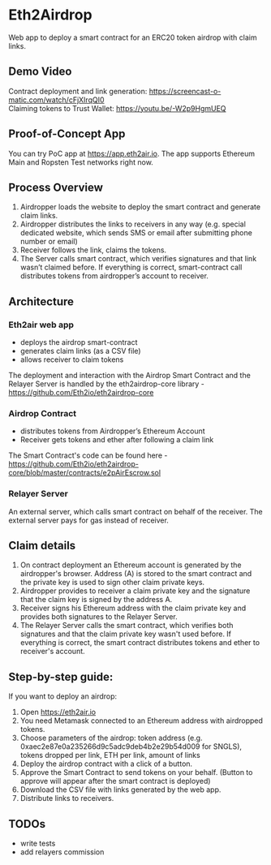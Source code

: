 # Eth2Airdrop
Web app to deploy a smart contract for an ERC20 token airdrop with claim links.


## Demo Video

Contract deployment and link generation:  https://screencast-o-matic.com/watch/cFjXIrqQI0  
Claiming tokens to Trust Wallet: https://youtu.be/-W2p9HgmUEQ  

## Proof-of-Concept App
You can try PoC app at https://app.eth2air.io. The app supports Ethereum Main and Ropsten Test networks right now.


## Process Overview

1. Airdropper loads the website to deploy the smart contract and generate claim links.  
2. Airdropper distributes the links to receivers in any way (e.g. special dedicated website, which sends SMS or email after submitting phone number or email)  
3. Receiver follows the link, claims the tokens.  
4. The Server calls smart contract, which verifies signatures and that link wasn’t claimed before. If everything is correct, smart-contract call distributes tokens from airdropper’s account to receiver.  


## Architecture

### Eth2air web app
 - deploys the airdrop smart-contract
 - generates claim links (as a CSV file)  
 - allows receiver to claim tokens 

The deployment and interaction with the Airdrop Smart Contract and the Relayer Server is handled by the eth2airdrop-core library - https://github.com/Eth2io/eth2airdrop-core 

### Airdrop Contract  
 - distributes tokens from Airdropper’s Ethereum Account  
 - Receiver gets tokens and ether after following a claim link  

The Smart Contract's code can be found here - https://github.com/Eth2io/eth2airdrop-core/blob/master/contracts/e2pAirEscrow.sol

### Relayer Server
An external server, which calls smart contract on behalf of the receiver. The external server pays for gas instead of receiver.

## Claim details

1. On contract deployment an Ethereum account is generated by the airdropper's browser. Address (A) is stored to the smart contract and the private key is used to sign other claim private keys.  
2. Airdropper provides to receiver a claim private key and the signature that the claim key is signed by the address A.
3. Receiver signs his Ethereum address with the claim private key and provides both signatures to the Relayer Server. 
4. The Relayer Server calls the smart contract, which verifies both signatures and that the claim private key wasn't used before. 
If everything is correct, the smart contract distributes tokens and ether to receiver's account. 


## Step-by-step guide:

If you want to deploy an airdrop:  

1. Open https://eth2air.io  
2. You need Metamask connected to an Ethereum address with airdropped tokens.  
3. Choose parameters of the airdrop: token address (e.g. 0xaec2e87e0a235266d9c5adc9deb4b2e29b54d009 for SNGLS), tokens dropped per link, ETH per link, amount of links    
4. Deploy the airdrop contract with a click of a button.  
5. Approve the Smart Contract to send tokens on your behalf. (Button to approve will appear after the smart contract is deployed)  
6. Download the CSV file with links generated by the web app.  
7. Distribute links to receivers.  

## TODOs
- write tests
- add relayers commission
